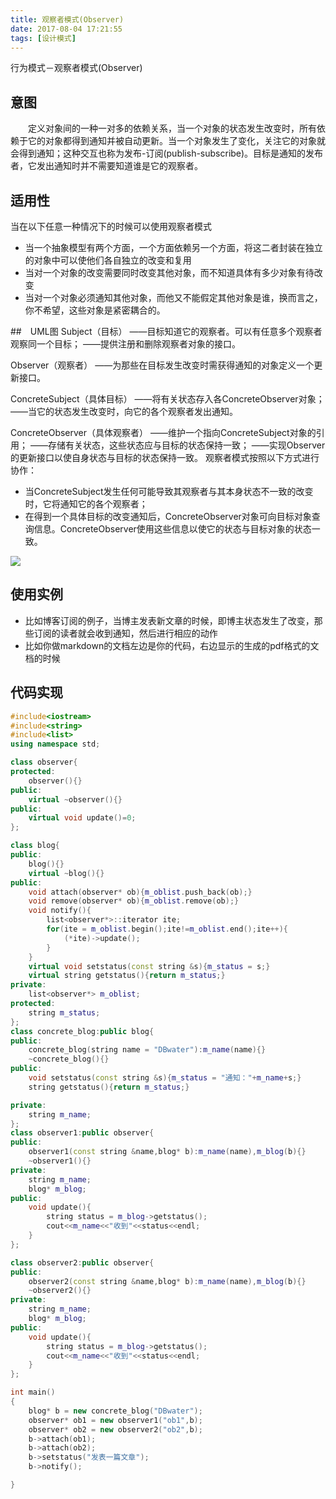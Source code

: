```yaml
---
title: 观察者模式(Observer)
date: 2017-08-04 17:21:55
tags: [设计模式]
---
```


行为模式－观察者模式(Observer)
<!--more-->

## 意图
　　定义对象间的一种一对多的依赖关系，当一个对象的状态发生改变时，所有依赖于它的对象都得到通知并被自动更新。当一个对象发生了变化，关注它的对象就会得到通知；这种交互也称为发布-订阅(publish-subscribe)。目标是通知的发布者，它发出通知时并不需要知道谁是它的观察者。
## 适用性
当在以下任意一种情况下的时候可以使用观察者模式

- 当一个抽象模型有两个方面，一个方面依赖另一个方面，将这二者封装在独立的对象中可以使他们各自独立的改变和复用
- 当对一个对象的改变需要同时改变其他对象，而不知道具体有多少对象有待改变
- 当对一个对象必须通知其他对象，而他又不能假定其他对象是谁，换而言之，你不希望，这些对象是紧密耦合的。

##　UML图
Subject（目标）
——目标知道它的观察者。可以有任意多个观察者观察同一个目标；
——提供注册和删除观察者对象的接口。

Observer（观察者）
——为那些在目标发生改变时需获得通知的对象定义一个更新接口。

ConcreteSubject（具体目标）
——将有关状态存入各ConcreteObserver对象；
——当它的状态发生改变时，向它的各个观察者发出通知。

ConcreteObserver（具体观察者）
——维护一个指向ConcreteSubject对象的引用；
——存储有关状态，这些状态应与目标的状态保持一致；
——实现Observer的更新接口以使自身状态与目标的状态保持一致。
观察者模式按照以下方式进行协作：

- 当ConcreteSubject发生任何可能导致其观察者与其本身状态不一致的改变时，它将通知它的各个观察者；
- 在得到一个具体目标的改变通知后，ConcreteObserver对象可向目标对象查询信息。ConcreteObserver使用这些信息以使它的状态与目标对象的状态一致。

![](/home/dbwater/桌面/代理模式1.png)

## 使用实例
- 比如博客订阅的例子，当博主发表新文章的时候，即博主状态发生了改变，那些订阅的读者就会收到通知，然后进行相应的动作
- 比如你做markdown的文档左边是你的代码，右边显示的生成的pdf格式的文档的时候

## 代码实现
```c++
#include<iostream>
#include<string>
#include<list>
using namespace std;

class observer{
protected:
	observer(){}
public:
	virtual ~observer(){}
public:
	virtual void update()=0;
};

class blog{
public:
	blog(){}
	virtual ~blog(){}
public:
	void attach(observer* ob){m_oblist.push_back(ob);}
	void remove(observer* ob){m_oblist.remove(ob);}
	void notify(){
		list<observer*>::iterator ite;
		for(ite = m_oblist.begin();ite!=m_oblist.end();ite++){
			(*ite)->update();
		}
	}
	virtual void setstatus(const string &s){m_status = s;}
	virtual string getstatus(){return m_status;}
private:
	list<observer*> m_oblist;
protected:
	string m_status;
};
class concrete_blog:public blog{
public:
	concrete_blog(string name = "DBwater"):m_name(name){}
	~concrete_blog(){}
public:
	void setstatus(const string &s){m_status = "通知："+m_name+s;}
	string getstatus(){return m_status;}

private:
	string m_name;
};
class observer1:public observer{
public:
	observer1(const string &name,blog* b):m_name(name),m_blog(b){}
	~observer1(){}
private:
	string m_name;
	blog* m_blog;
public:
	void update(){
		string status = m_blog->getstatus();
		cout<<m_name<<"收到"<<status<<endl;
	}	
};

class observer2:public observer{
public:
	observer2(const string &name,blog* b):m_name(name),m_blog(b){}
	~observer2(){}
private:
	string m_name;
	blog* m_blog;
public:
	void update(){
		string status = m_blog->getstatus();
		cout<<m_name<<"收到"<<status<<endl;
	}	
};

int main()
{
	blog* b = new concrete_blog("DBwater");	
	observer* ob1 = new observer1("ob1",b);
	observer* ob2 = new observer2("ob2",b);
	b->attach(ob1);
	b->attach(ob2);
	b->setstatus("发表一篇文章");
	b->notify();

}

```
